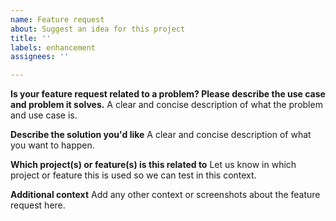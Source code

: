 ```yaml
---
name: Feature request
about: Suggest an idea for this project
title: ''
labels: enhancement
assignees: ''

---
```


**Is your feature request related to a problem? Please describe the use case and problem it solves.**
A clear and concise description of what the problem and use case is.

**Describe the solution you'd like**
A clear and concise description of what you want to happen.

**Which project(s) or feature(s) is this related to**
Let us know in which project or feature this is used so we can test in this context.

**Additional context**
Add any other context or screenshots about the feature request here.
